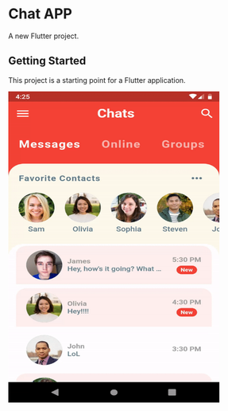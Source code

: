 # Chat APP

A new Flutter project.

## Getting Started

This project is a starting point for a Flutter application.


<img src="app.gif" width = "425" height = "625">
